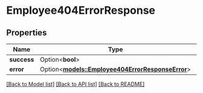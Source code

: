 # Employee404ErrorResponse

## Properties

Name | Type | Description | Notes
------------ | ------------- | ------------- | -------------
**success** | Option<**bool**> |  | [optional]
**error** | Option<[**models::Employee404ErrorResponseError**](Employee404ErrorResponse_error.md)> |  | [optional]

[[Back to Model list]](../README.md#documentation-for-models) [[Back to API list]](../README.md#documentation-for-api-endpoints) [[Back to README]](../README.md)


